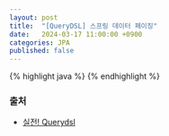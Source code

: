 ```yaml
---
layout: post
title:  "[QueryDSL] 스프링 데이터 페이징"
date:   2024-03-17 11:00:00 +0900
categories: JPA
published: false
---
```


{% highlight java %}
{% endhighlight %}

### 출처

- [실전! Querydsl](https://www.inflearn.com/course/querydsl-%EC%8B%A4%EC%A0%84)